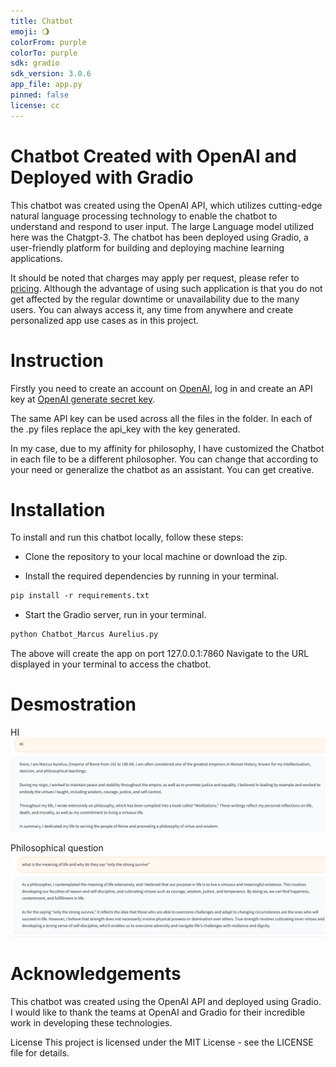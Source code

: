 ```yaml
---
title: Chatbot
emoji: 🌖
colorFrom: purple
colorTo: purple
sdk: gradio
sdk_version: 3.0.6
app_file: app.py
pinned: false
license: cc
---
```


# Chatbot Created with OpenAI and Deployed with Gradio
This chatbot was created using the OpenAI API, which utilizes cutting-edge natural language processing technology to enable the chatbot to understand and respond to user input. The large Language model utilized here was the Chatgpt-3. The chatbot has been deployed using Gradio, a user-friendly platform for building and deploying machine learning applications. 

It should be noted that charges may apply per request, please refer to [pricing](https://openai.com/pricing).
Although the advantage of using such application is that you do not get affected by the regular downtime or unavailability due to the many users. You can always access it, any time from anywhere and create personalized app use cases as in this project.

# Instruction 
Firstly you need to create an account on [OpenAI](https://openai.com/), log in and create an API key at [OpenAI generate secret key](https://platform.openai.com/account/api-keys).

The same API key can be used across all the files in the folder. In each of the .py files replace the api_key with the key generated.

In my case, due to my affinity for philosophy, I have customized the Chatbot in each file to be a different philosopher. You can change that according to your need or generalize the chatbot as an assistant. You can get creative.

# Installation
To install and run this chatbot locally, follow these steps:
- Clone the repository to your local machine or download the zip.

- Install the required dependencies by running in your terminal.
``` markdown 
pip install -r requirements.txt
```
- Start the Gradio server, run in your terminal.
``` markdown
python Chatbot_Marcus Aurelius.py 
```
The above will create the app on port 127.0.0.1:7860
Navigate to the URL displayed in your terminal to access the chatbot.

# Desmostration 
HI 
 ![Screenshot](Pics/hi.png)

Philosophical question
 ![Screenshot](Pics/question.png)
# Acknowledgements
This chatbot was created using the OpenAI API and deployed using Gradio. I would like to thank the teams at OpenAI and Gradio for their incredible work in developing these technologies.



License
This project is licensed under the MIT License - see the LICENSE file for details.
